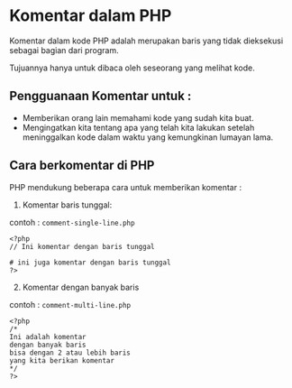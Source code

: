 # Komentar dalam PHP

Komentar dalam kode PHP adalah merupakan baris yang tidak dieksekusi sebagai bagian dari program.

Tujuannya hanya untuk dibaca oleh seseorang yang melihat kode.

## Pengguanaan Komentar untuk :

- Memberikan orang lain memahami kode yang sudah kita buat.
- Mengingatkan kita tentang apa yang telah kita lakukan setelah meninggalkan kode dalam waktu yang kemungkinan lumayan lama.

## Cara berkomentar di PHP

PHP mendukung beberapa cara untuk memberikan komentar :

1. Komentar baris tunggal:

contoh :
`comment-single-line.php`

```
<?php
// Ini komentar dengan baris tunggal

# ini juga komentar dengan baris tunggal
?>
```

2. Komentar dengan banyak baris

contoh :
`comment-multi-line.php`

```
<?php
/*
Ini adalah komentar
dengan banyak baris
bisa dengan 2 atau lebih baris
yang kita berikan komentar
*/
?>
```
